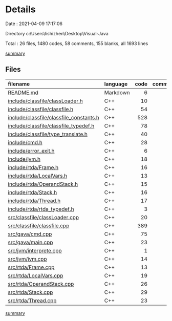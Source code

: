 # Details

Date : 2021-04-09 17:17:06

Directory c:\Users\lishizhen\Desktop\Visual-Java

Total : 26 files,  1480 codes, 58 comments, 155 blanks, all 1693 lines

[summary](results.md)

## Files
| filename | language | code | comment | blank | total |
| :--- | :--- | ---: | ---: | ---: | ---: |
| [README.md](/README.md) | Markdown | 6 | 0 | 5 | 11 |
| [include/classfile/classLoader.h](/include/classfile/classLoader.h) | C++ | 10 | 0 | 1 | 11 |
| [include/classfile/classfile.h](/include/classfile/classfile.h) | C++ | 54 | 1 | 7 | 62 |
| [include/classfile/classfile_constants.h](/include/classfile/classfile_constants.h) | C++ | 528 | 35 | 20 | 583 |
| [include/classfile/classfile_typedef.h](/include/classfile/classfile_typedef.h) | C++ | 78 | 1 | 17 | 96 |
| [include/classfile/type_translate.h](/include/classfile/type_translate.h) | C++ | 40 | 4 | 5 | 49 |
| [include/cmd.h](/include/cmd.h) | C++ | 28 | 0 | 2 | 30 |
| [include/error_exit.h](/include/error_exit.h) | C++ | 6 | 1 | 1 | 8 |
| [include/jvm.h](/include/jvm.h) | C++ | 18 | 0 | 2 | 20 |
| [include/rtda/Frame.h](/include/rtda/Frame.h) | C++ | 16 | 0 | 3 | 19 |
| [include/rtda/LocalVars.h](/include/rtda/LocalVars.h) | C++ | 13 | 0 | 2 | 15 |
| [include/rtda/OperandStack.h](/include/rtda/OperandStack.h) | C++ | 15 | 0 | 1 | 16 |
| [include/rtda/Stack.h](/include/rtda/Stack.h) | C++ | 16 | 0 | 0 | 16 |
| [include/rtda/Thread.h](/include/rtda/Thread.h) | C++ | 17 | 0 | 1 | 18 |
| [include/rtda/rtda_typedef.h](/include/rtda/rtda_typedef.h) | C++ | 3 | 0 | 1 | 4 |
| [src/classfile/classLoader.cpp](/src/classfile/classLoader.cpp) | C++ | 20 | 0 | 2 | 22 |
| [src/classfile/classfile.cpp](/src/classfile/classfile.cpp) | C++ | 389 | 11 | 38 | 438 |
| [src/gava/cmd.cpp](/src/gava/cmd.cpp) | C++ | 75 | 1 | 9 | 85 |
| [src/gava/main.cpp](/src/gava/main.cpp) | C++ | 23 | 1 | 4 | 28 |
| [src/jvm/interprete.cpp](/src/jvm/interprete.cpp) | C++ | 1 | 1 | 2 | 4 |
| [src/jvm/jvm.cpp](/src/jvm/jvm.cpp) | C++ | 14 | 0 | 3 | 17 |
| [src/rtda/Frame.cpp](/src/rtda/Frame.cpp) | C++ | 13 | 0 | 2 | 15 |
| [src/rtda/LocalVars.cpp](/src/rtda/LocalVars.cpp) | C++ | 19 | 0 | 4 | 23 |
| [src/rtda/OperandStack.cpp](/src/rtda/OperandStack.cpp) | C++ | 26 | 0 | 7 | 33 |
| [src/rtda/Stack.cpp](/src/rtda/Stack.cpp) | C++ | 29 | 2 | 6 | 37 |
| [src/rtda/Thread.cpp](/src/rtda/Thread.cpp) | C++ | 23 | 0 | 10 | 33 |

[summary](results.md)